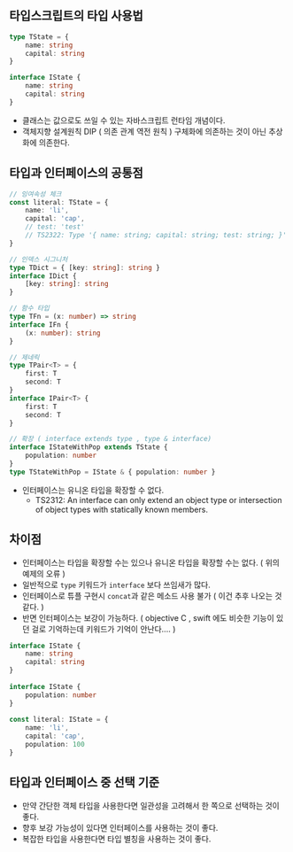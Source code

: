 
## 타입스크립트의 타입 사용법
```typescript
type TState = {
	name: string
	capital: string
}

interface IState {
	name: string
	capital: string
}
```
- 클래스는 값으로도 쓰일 수 있는 자바스크립트 런타임 개념이다.
- 객체지향 설계원칙 DIP ( 의존 관계 역전 원칙 ) 구체화에 의존하는 것이 아닌 추상화에 의존한다.

## 타입과 인터페이스의 공통점
```typescript
// 잉여속성 체크
const literal: TState = {
	name: 'li',
	capital: 'cap',
	// test: 'test'
	// TS2322: Type '{ name: string; capital: string; test: string; }' is not assignable to type 'TState'.   Object literal may only specify known properties, and 'test' does not exist in type 'TState'.
}

// 인덱스 시그니처
type TDict = { [key: string]: string }
interface IDict {
	[key: string]: string
}

// 함수 타입
type TFn = (x: number) => string
interface IFn {
	(x: number): string
}

// 제네릭
type TPair<T> = {
	first: T
	second: T
}
interface IPair<T> {
	first: T
	second: T
}

// 확장 ( interface extends type , type & interface)
interface IStateWithPop extends TState {
	population: number
}
type TStateWithPop = IState & { population: number }
```
- 인터페이스는 유니온 타입을 확장할 수 없다.
	- TS2312: An interface can only extend an object type or intersection of object types with statically known members.

## 차이점
- 인터페이스는 타입을 확장할 수는 있으나 유니온 타입을 확장할 수는 없다. ( 위의 예제의 오류 )
- 일반적으로 `type` 키워드가 `interface` 보다 쓰임새가 많다.
- 인터페이스로 튜플 구현시 `concat`과 같은 메소드 사용 불가 ( 이건 추후 나오는 것 같다. )
- 반면 인터페이스는 보강이 가능하다. ( objective C , swift 에도 비슷한 기능이 있던 걸로 기억하는데 키워드가 기억이 안난다.... )
```typescript
interface IState {  
	name: string  
	capital: string  
}  
  
interface IState {  
	population: number  
}  
  
const literal: IState = {  
	name: 'li',  
	capital: 'cap',  
	population: 100  
}
```

## 타입과 인터페이스 중 선택 기준
- 만약 간단한 객체 타입을 사용한다면 일관성을 고려해서 한 쪽으로 선택하는 것이 좋다.
- 향후 보강 가능성이 있다면 인터페이스를 사용하는 것이 좋다.
- 복잡한 타입을 사용한다면 타입 별칭을 사용하는 것이 좋다.